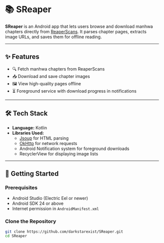 # 📚 SReaper

**SReaper** is an Android app that lets users browse and download manhwa chapters directly from [ReaperScans](https://reaperscans.com). It parses chapter pages, extracts image URLs, and saves them for offline reading.

---

## ✨ Features

- 🔍 Fetch manhwa chapters from ReaperScans
- 📥 Download and save chapter images
- 🖼️ View high-quality pages offline
- ⏳ Foreground service with download progress in notifications

---

## 🛠️ Tech Stack

- **Language:** Kotlin
- **Libraries Used:**
  - [Jsoup](https://jsoup.org/) for HTML parsing
  - [OkHttp](https://square.github.io/okhttp/) for network requests
  - Android Notification system for foreground downloads
  - RecyclerView for displaying image lists

---

## 🚀 Getting Started

### Prerequisites

- Android Studio (Electric Eel or newer)
- Android SDK 24 or above
- Internet permission in `AndroidManifest.xml`

### Clone the Repository

```bash
git clone https://github.com/darkstarexist/SReaper.git
cd SReaper
